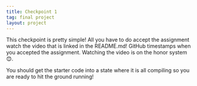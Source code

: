 ```yaml
---
title: Checkpoint 1
tag: final project
layout: project
---
```


This checkpoint is pretty simple! All you have to do accept the assignment watch the video that is
linked in the README.md! GitHub timestamps when you accepted the assignment. Watching the video is
on the honor system 😊.

You should get the starter code into a state where it is all compiling so you are ready to hit the
ground running!